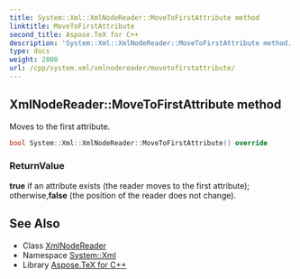 ```yaml
---
title: System::Xml::XmlNodeReader::MoveToFirstAttribute method
linktitle: MoveToFirstAttribute
second_title: Aspose.TeX for C++
description: 'System::Xml::XmlNodeReader::MoveToFirstAttribute method. Moves to the first attribute in C++.'
type: docs
weight: 2800
url: /cpp/system.xml/xmlnodereader/movetofirstattribute/
---
```

## XmlNodeReader::MoveToFirstAttribute method


Moves to the first attribute.

```cpp
bool System::Xml::XmlNodeReader::MoveToFirstAttribute() override
```


### ReturnValue

**true** if an attribute exists (the reader moves to the first attribute); otherwise,**false** (the position of the reader does not change).

## See Also

* Class [XmlNodeReader](../)
* Namespace [System::Xml](../../)
* Library [Aspose.TeX for C++](../../../)
